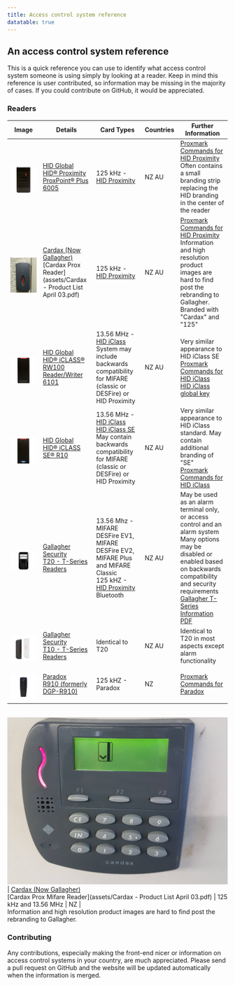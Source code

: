 ```yaml
---
title: Access control system reference
datatable: true
---
```

## An access control system reference

This is a quick reference you can use to identify what access control system someone is using simply by looking at a reader.
Keep in mind this reference is user contributed, so information may be missing in the majority of cases. If you could contribute on GitHub, it would be appreciated.

### Readers

<div class="datatable-begin"></div>

Image                                                                              | Details                                   | Card Types                                                                                        | Countries    | Further Information
---------------------------------------------------------------------------------- | ----------------------------------------- | ------------------------------------------------------------------------------------------------- | ------------ | -------------------
&nbsp; ![hid prox reader](assets/proxpointplus_blk_6005_6008.png)                  | [HID Global](https://www.hidglobal.com/) <br/> [HID® Proximity ProxPoint® Plus 6005](https://www.hidglobal.com/products/readers/hid-proximity/6005)  | 125 kHz - [HID Proximity](https://www.hidglobal.com/products/cards-and-credentials/hid-proximity) | NZ AU           | [Proxmark Commands for HID Proximity](https://github.com/Proxmark/proxmark3/wiki/commands#lf-hid) <br/>Often contains a small branding strip replacing the HID branding in the center of the reader
&nbsp; ![cardax reader](assets/cardax-rfid-reader.jpg) | [Cardax (Now Gallagher)](https://security.gallagher.com/) <br>[Cardax Prox Reader](assets/Cardax - Product List April 03.pdf) | 125 kHz - [HID Proximity](https://www.hidglobal.com/products/cards-and-credentials/hid-proximity) | NZ AU | [Proxmark Commands for HID Proximity](https://github.com/Proxmark/proxmark3/wiki/commands#lf-hid) <br/> Information and high resolution product images are hard to find post the rebranding to Gallagher. <br/>Branded with "Cardax" and "125"
&nbsp; ![hid iclass rw100](assets/r10_blk_6100_6108_6109_2.png) | [HID Global](https://www.hidglobal.com/) <br/> [HID® iCLASS® RW100 Reader/Writer 6101](https://www.hidglobal.com/products/readers/iclass/rw100) | 13.56 MHz - [HID iClass](https://www.hidglobal.com/products/cards-and-credentials/iclass) <br/> System may include backwards compatibility for MIFARE (classic or DESFire) or HID Proximity | NZ AU     | Very similar appearance to HID iClass SE <br/> [Proxmark Commands for HID iClass](https://github.com/Proxmark/proxmark3/wiki/commands#hf-iclass) <br/> [HID iClass global key](https://ss23.github.io/hid-iclass-key/)
&nbsp; ![hid iclass se](assets/iclass-se-r10.png) | [HID Global](https://www.hidglobal.com/) <br/> [HID® iCLASS SE® R10](https://www.hidglobal.com/products/readers/iclass-se/r10) | 13.56 MHz - [HID iClass](https://www.hidglobal.com/products/cards-and-credentials/iclass) <br/> [HID iClass SE](https://www.hidglobal.com/products/readers/iclass-se) <br/> May contain backwards compatibility for MIFARE (classic or DESFire) or HID Proximity | NZ AU    | Very similar appearance to HID iClass standard. May contain additional branding of "SE" <br/>[Proxmark Commands for HID iClass](https://github.com/Proxmark/proxmark3/wiki/commands#hf-iclass)
&nbsp; ![gallagher t20](assets/t20.png) | [Gallagher Security](https://security.gallagher.com/) <br/>[T20 - T-Series Readers](https://security.gallagher.com/products/t-series-readers) | 13.56 Mhz - MIFARE DESFire EV1, MIFARE DESFire EV2, MIFARE Plus and MIFARE Classic<br/>125 kHZ - [HID Proximity](https://www.hidglobal.com/products/cards-and-credentials/hid-proximity) <br/> Bluetooth | NZ AU | May be used as an alarm terminal only, or access control and an alarm system <br/> Many options may be disabled or enabled based on backwards compatibility and security requirements <br/>[Gallagher T-Series Information PDF](https://security.gallagher.com/assets/2523/T-Series_Reader_Datasheet.pdf)
&nbsp; ![gallagher t10](assets/gallagher-t10.gif) | [Gallagher Security](https://security.gallagher.com/) <br/>[T10 - T-Series Readers](https://security.gallagher.com/products/t-series-readers) | Identical to T20 | NZ AU | Identical to T20 in most aspects except alarm functionality
&nbsp; ![paradox R910](assets/Paradox-R910.png) | [Paradox](http://www.paradox.com/)<br/> [R910 (formerly DGP-R910)](http://www.paradox.com/Products/default.asp?CATID=7&SUBCATID=73&PRD=243) | 125 kHZ - Paradox | NZ | [Proxmark Commands for Paradox](https://github.com/Proxmark/proxmark3/wiki/commands#lf-paradox)

&nbsp; ![cardax Prox Mifare](assets/cardex.jpg) |  [Cardax (Now Gallagher)](https://security.gallagher.com/) <br>[Cardax Prox Mifare Reader](assets/Cardax - Product List April 03.pdf) | 125 kHz and 13.56 MHz | NZ | <br/> Information and high resolution product images are hard to find post the rebranding to Gallagher. <br/>

<div class="datatable-end"></div>

### Contributing

Any contributions, especially making the front-end nicer or information on access control systems in your country, are much appreciated. Please send a pull request on GitHub and the website will be updated automatically when the information is merged.
